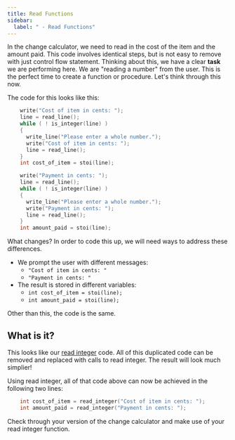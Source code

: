 ```yaml
---
title: Read Functions
sidebar:
  label: " - Read Functions"
---
```


In the change calculator, we need to read in the cost of the item and the amount paid. This code involves identical steps, but is not easy to remove with just control flow statement. Thinking about this, we have a clear **task** we are performing here. We are "reading a number" from the user. This is the perfect time to create a function or procedure. Let's think through this now.

The code for this looks like this:

```cpp
    write("Cost of item in cents: ");
    line = read_line();
    while ( ! is_integer(line) )
    {
      write_line("Please enter a whole number.");
      write("Cost of item in cents: ");
      line = read_line();
    }
    int cost_of_item = stoi(line);

    write("Payment in cents: ");
    line = read_line();
    while ( ! is_integer(line) )
    {
      write_line("Please enter a whole number.");
      write("Payment in cents: ");
      line = read_line();
    }    
    int amount_paid = stoi(line);
```

What changes? In order to code this up, we will need ways to address these differences.

- We prompt the user with different messages:
  - `"Cost of item in cents: "`
  - `"Payment in cents: "`
- The result is stored in different variables:
  - `int cost_of_item = stoi(line);`
  - `int amount_paid = stoi(line);`

Other than this, the code is the same.

## What is it?

This looks like our [read integer](/book/part-2-organised-code/2-organising-code/2-put-together/00-2-explore-functions) code. All of this duplicated code can be removed and replaced with calls to read integer. The result will look much simplier!

Using read integer, all of that code above can now be achieved in the following two lines:

```cpp
    int cost_of_item = read_integer("Cost of item in cents: ");
    int amount_paid = read_integer("Payment in cents: ");
```

Check through your version of the change calculator and make use of your read integer function.
